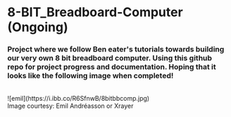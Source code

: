 # 8-BIT_Breadboard-Computer (Ongoing)
### Project where we follow Ben eater's tutorials towards building our very own 8 bit breadboard computer. Using this github repo for project progress and documentation. Hoping that it looks like the following image when completed!
<br>
![emil](https://i.ibb.co/R6SfnwB/8bitbbcomp.jpg)
<br>
Image courtesy: Emil Andréasson or Xrayer
